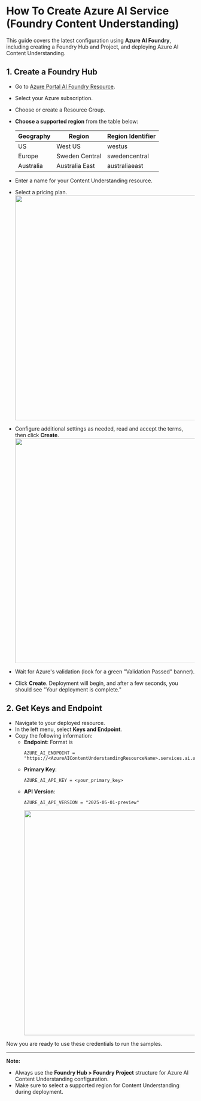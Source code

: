 # How To Create Azure AI Service (Foundry Content Understanding)

This guide covers the latest configuration using **Azure AI Foundry**, including creating a Foundry Hub and Project, and deploying Azure AI Content Understanding.

## 1. Create a Foundry Hub
- Go to [Azure Portal AI Foundry Resource](https://portal.azure.com/#create/Microsoft.CognitiveServicesAIFoundry).
- Select your Azure subscription.
- Choose or create a Resource Group.
- **Choose a supported region** from the table below:

   | Geography | Region         | Region Identifier   |
   | --------- | -------------- | ------------------ |
   | US        | West US        | westus             |
   | Europe    | Sweden Central | swedencentral      |
   | Australia | Australia East | australiaeast      |

- Enter a name for your Content Understanding resource.
- Select a pricing plan.  
    <img src="./create_srv_1.png" width="600" />
- Configure additional settings as needed, read and accept the terms, then click **Create**.  
    <img src="./create_srv_2.png" width="600" />
- Wait for Azure's validation (look for a green "Validation Passed" banner).
- Click **Create**. Deployment will begin, and after a few seconds, you should see "Your deployment is complete."

## 2. Get Keys and Endpoint
- Navigate to your deployed resource.
- In the left menu, select **Keys and Endpoint**.
- Copy the following information:
  - **Endpoint**: Format is  
    ```
    AZURE_AI_ENDPOINT = "https://<AzureAIContentUnderstandingResourceName>.services.ai.azure.com/"
    ```
  - **Primary Key**:  
    ```
    AZURE_AI_API_KEY = <your_primary_key>
    ```
  - **API Version**:  
    ```
    AZURE_AI_API_VERSION = "2025-05-01-preview"
    ```
    <img src="./create_srv_3.png" width="600" />

Now you are ready to use these credentials to run the samples.

---
**Note:**  
- Always use the **Foundry Hub > Foundry Project** structure for Azure AI Content Understanding configuration.
- Make sure to select a supported region for Content Understanding during deployment.